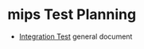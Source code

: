 # mips Test Planning

* [Integration Test](https://github.com/DSpotDevelopers/mips-test-planning/blob/master/integration-test-structure.md) general document
